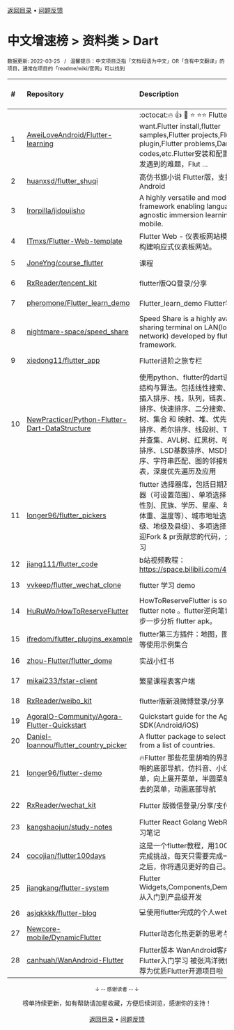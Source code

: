 <a href="https://gitee.com/GrowingGit/GitHub-Chinese-Top-Charts#github中文排行榜">返回目录</a> • <a href="/content/docs/feedback.md">问题反馈</a>

# 中文增速榜 > 资料类 > Dart
<sub>数据更新: 2022-03-25&nbsp;&nbsp;&nbsp;/&nbsp;&nbsp;&nbsp;温馨提示：中文项目泛指「文档母语为中文」OR「含有中文翻译」的项目，通常在项目的「readme/wiki/官网」可以找到</sub>

|#|Repository|Description|Stars|Average daily growth|Updated|
|:-|:-|:-|:-|:-|:-|
|1|[AweiLoveAndroid/Flutter-learning](https://github.com/AweiLoveAndroid/Flutter-learning)|:octocat::fire: :+1:  :star2:  :star: :star::star: Flutter all you want.Flutter install,flutter samples,Flutter projects,Flutter plugin,Flutter problems,Dart codes,etc.Flutter安装和配置，Flutter开发遇到的难题，Flut ...|4992|4|2022-02-12|
|2|[huanxsd/flutter_shuqi](https://github.com/huanxsd/flutter_shuqi)|高仿书旗小说 Flutter版，支持iOS、Android|2346|2|2021-12-03|
|3|[lrorpilla/jidoujisho](https://github.com/lrorpilla/jidoujisho)|A highly versatile and modular framework enabling language-agnostic immersion learning on mobile.|254|1|2022-02-05|
|4|[ITmxs/Flutter-Web-template](https://github.com/ITmxs/Flutter-Web-template)|Flutter Web - 仪表板网站模板教你如何构建响应式仪表板网站。|6|0|2022-02-09|
|5|[JoneYng/course_flutter](https://github.com/JoneYng/course_flutter)|课程|6|0|2021-12-23|
|6|[RxReader/tencent_kit](https://github.com/RxReader/tencent_kit)|flutter版QQ登录/分享|175|0|2022-02-10|
|7|[pheromone/Flutter_learn_demo](https://github.com/pheromone/Flutter_learn_demo)|Flutter_learn_demo  Flutter学习历程|108|0|2022-03-21|
|8|[nightmare-space/speed_share](https://github.com/nightmare-space/speed_share)|Speed Share is a highly available file sharing terminal on LAN(local area network) developed by flutter framework.|101|0|2022-03-24|
|9|[xiedong11/flutter_app](https://github.com/xiedong11/flutter_app)|Flutter进阶之旅专栏|78|0|2022-01-27|
|10|[NewPracticer/Python-Flutter-Dart-DataStructure](https://github.com/NewPracticer/Python-Flutter-Dart-DataStructure)|使用python、flutter的dart语言重写数据结构与算法。包括线性搜索、选择排序、插入排序、栈，队列，链表、递归、归并排序、快速排序、二分搜索、二分搜索树、集合 和 映射、堆、优先队列、冒泡排序、希尔排序、线段树、Trie字典树、并查集、AVL树、红黑树、哈希表、计数排序、LSD基数排序、MSD排序，桶排序、字符串匹配、图的邻接矩阵、邻接表，深度优先遍历及应用|67|0|2022-03-24|
|11|[longer96/flutter_pickers](https://github.com/longer96/flutter_pickers)|flutter 选择器库，包括日期及时间选择器（可设置范围）、单项选择器（可用于性别、民族、学历、星座、年龄、身高、体重、温度等）、城市地址选择器（分省级、地级及县级）、多项选择器等…… 欢迎Fork & pr贡献您的代码，大家共同学习|158|0|2022-02-03|
|12|[jiang111/flutter_code](https://github.com/jiang111/flutter_code)|b站视频教程： https://space.bilibili.com/480410119/ |253|0|2021-10-25|
|13|[vvkeep/flutter_wechat_clone](https://github.com/vvkeep/flutter_wechat_clone)|flutter 学习 demo|218|0|2021-09-24|
|14|[HuRuWo/HowToReserveFlutter](https://github.com/HuRuWo/HowToReserveFlutter)|HowToReserveFlutter is some  reverse flutter note 。flutter逆向笔记，如何一步一步分析 flutter apk。|22|0|2022-02-24|
|15|[ifredom/flutter_plugins_example](https://github.com/ifredom/flutter_plugins_example)|flutter第三方插件：地图，图表，蓝牙，等使用示例集合|7|0|2022-01-20|
|16|[zhou-Flutter/flutter_dome](https://github.com/zhou-Flutter/flutter_dome)|实战小红书|6|0|2021-10-31|
|17|[mikai233/fstar-client](https://github.com/mikai233/fstar-client)|繁星课程表客户端|16|0|2022-01-02|
|18|[RxReader/weibo_kit](https://github.com/RxReader/weibo_kit)|flutter版新浪微博登录/分享|84|0|2022-02-10|
|19|[AgoraIO-Community/Agora-Flutter-Quickstart](https://github.com/AgoraIO-Community/Agora-Flutter-Quickstart)|Quickstart guide for the Agora Flutter SDK(Android/iOS)|493|0|2021-10-14|
|20|[Daniel-Ioannou/flutter_country_picker](https://github.com/Daniel-Ioannou/flutter_country_picker)|A flutter package to select a country from a list of countries.|40|0|2022-03-12|
|21|[longer96/flutter-demo](https://github.com/longer96/flutter-demo)|🔥Flutter 那些花里胡哨的界面🔥，花里胡哨的底部导航，仿抖音、小红书底部菜单，向上展开菜单，半圆菜单，中间凹进去的菜单，动画底部导航|83|0|2021-10-14|
|22|[RxReader/wechat_kit](https://github.com/RxReader/wechat_kit)|Flutter 版微信登录/分享/支付 SDK|512|0|2022-03-07|
|23|[kangshaojun/study-notes](https://github.com/kangshaojun/study-notes)|Flutter React Golang WebRTC等技术学习笔记|6|0|2022-01-30|
|24|[cocojian/flutter100days](https://github.com/cocojian/flutter100days)|这是一个flutter教程，用100天的时间来完成挑战，每天只需要完成一课，100天之后，你将遇见更好的自己。|8|0|2021-11-24|
|25|[jiangkang/flutter-system](https://github.com/jiangkang/flutter-system)|Flutter Widgets,Components,Demos,Pages:从入门到产品级开发|25|0|2021-12-25|
|26|[asjqkkkk/flutter-blog](https://github.com/asjqkkkk/flutter-blog)|💻使用flutter完成的个人web博客.|46|0|2022-02-04|
|27|[Newcore-mobile/DynamicFlutter](https://github.com/Newcore-mobile/DynamicFlutter)|Flutter动态化热更新的思考与实践|148|0|2021-12-22|
|28|[canhuah/WanAndroid-Flutter](https://github.com/canhuah/WanAndroid-Flutter)|Flutter版本 WanAndroid客户端  适合Flutter入门学习 被张鸿洋微信公众号推荐为优质Flutter开源项目啦|610|0|2021-12-17|

<div align="center">
    <p><sub>↓ -- 感谢读者 -- ↓</sub></p>
    榜单持续更新，如有帮助请加星收藏，方便后续浏览，感谢你的支持！
</div>

<br/>

<div align="center"><a href="https://gitee.com/GrowingGit/GitHub-Chinese-Top-Charts#github中文排行榜">返回目录</a> • <a href="/content/docs/feedback.md">问题反馈</a></div>
